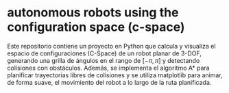# autonomous robots using the configuration space (c-space)
 Este repositorio contiene un proyecto en Python que calcula y visualiza el espacio de configuraciones (C-Space) de un robot planar de 3-DOF, generando una grilla de ángulos en el rango de $[-\pi, \pi]$ y detectando colisiones con obstáculos. Además, se implementa el algoritmo A* para planificar trayectorias libres de colisiones y se utiliza matplotlib para animar, de forma suave, el movimiento del robot a lo largo de la ruta planificada.
